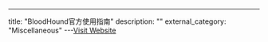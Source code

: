 ---
title: "BloodHound官方使用指南"
description: ""
external_category: "Miscellaneous"
---[Visit Website](https://www.cnblogs.com/backlion/p/10643132.html)

